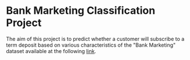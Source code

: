 # Bank Marketing Classification Project

The aim of this project is to predict whether a customer will subscribe to a term deposit based on various characteristics of the "Bank Marketing" dataset available at the following [link](https://archive.ics.uci.edu/dataset/222/bank+marketing).
